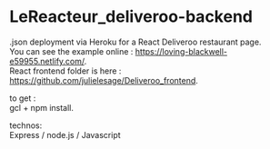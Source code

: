 # LeReacteur_deliveroo-backend

.json deployment via Heroku for a React Deliveroo restaurant page.  
You can see the example online : https://loving-blackwell-e59955.netlify.com/.   
React frontend folder is here : https://github.com/julielesage/Deliveroo_frontend. 

to get :   
gcl + npm install. 

technos:  
Express / node.js / Javascript
